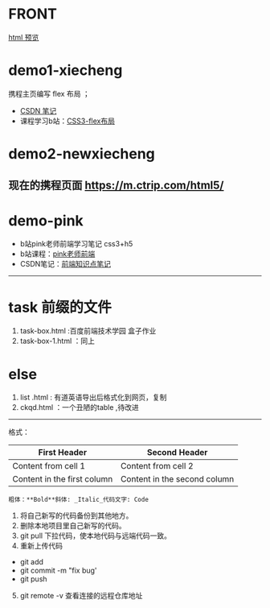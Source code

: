 # FRONT

[html 预览](https://htmlpreview.github.io/)


# demo1-xiecheng 
携程主页编写 flex 布局  ；
-  [CSDN 笔记](http://t.csdn.cn/naES0)
- 课程学习b站：[CSS3-flex布局](https://www.bilibili.com/video/BV1N54y1i7dG?p=12&vd_source=9d601459a3b282816969e39b91d0eb59)

# demo2-newxiecheng

现在的携程页面
https://m.ctrip.com/html5/
---

# demo-pink
- b站pink老师前端学习笔记 css3+h5
- b站课程：[pink老师前端](https://www.bilibili.com/video/BV14J4114768?p=1&vd_source=9d601459a3b282816969e39b91d0eb59)
- CSDN笔记：[前端知识点笔记](http://t.csdn.cn/Po4v9)
 
---
# task 前缀的文件
1. task-box.html  :百度前端技术学园 盒子作业
2. task-box-1.html ：同上

# else
1. list .html : 有道英语导出后格式化到网页，复制
2. ckqd.html ：一个丑陋的table ,待改进
---
格式：

First Header | Second Header
------------ | -------------
Content from cell 1 | Content from cell 2
Content in the first column | Content in the second column

    粗体：**Bold**斜体: _Italic_代码文字: Code

1. 将自己新写的代码备份到其他地方。
2. 删除本地项目里自己新写的代码。
3. git pull 下拉代码，使本地代码与远端代码一致。
4. 重新上传代码
- git add
- git commit -m "fix bug'
- git push
5. git remote -v 查看连接的远程仓库地址
